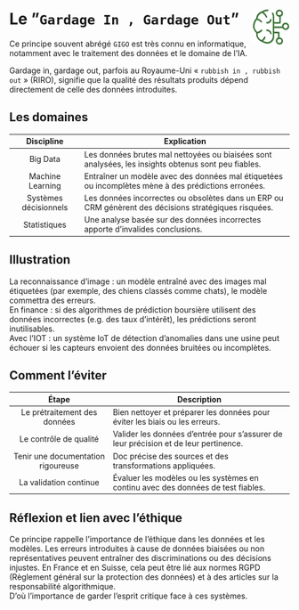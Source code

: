 # **Le ”`Gardage In , Gardage Out`”**<a href="../"><img src="https://github.com/MiKL5/BI/raw/master/assets/bi.svg" alt="Les intelligences artificielles" align="right" height="64px"></a></h1>
Ce principe souvent abrégé `GIGO` est très connu en informatique, notamment avec le traitement des données et le domaine de l’IA.

Gardage in, gardage out, parfois au Royaume-Uni « `rubbish in , rubbish out` » (RIRO), <!--« déchet entrant, déchet sortant » -->signifie que la qualité des résultats produits dépend directement de celle des données introduites.
## **Les domaines**
Discipline | Explication
:-:|---
Big Data | Les données brutes mal nettoyées ou biaisées sont analysées, les insights obtenus sont peu fiables.
Machine Learning | Entraîner un modèle avec des données mal étiquetées ou incomplètes mène à des prédictions erronées.
Systèmes décisionnels | Les données incorrectes ou obsolètes dans un ERP ou CRM génèrent des décisions stratégiques risquées.
Statistiques | Une analyse basée sur des données incorrectes apporte d’invalides conclusions.
## **Illustration**
La reconnaissance d’image : un modèle entraîné avec des images mal étiquetées (par exemple, des chiens classés comme chats), le modèle commettra des erreurs.  
En finance : si des algorithmes de prédiction boursière utilisent des données incorrectes (e.g. des taux d’intérêt), les prédictions seront inutilisables.  
Avec l’IOT : un système IoT de détection d’anomalies dans une usine peut échouer si les capteurs envoient des données bruitées ou incomplètes.
## **Comment l’éviter**
Étape | Description
:-:|---
Le prétraitement des données | Bien nettoyer et préparer les données pour éviter les biais ou les erreurs.
Le contrôle de qualité | Valider les données d’entrée pour s’assurer de leur précision et de leur pertinence.
Tenir une documentation rigoureuse | Doc précise des sources et des transformations appliquées.
La validation continue | Évaluer les modèles ou les systèmes en continu avec des données de test fiables.
## **Réflexion et lien avec l’éthique**
Ce principe rappelle l’importance de l’éthique dans les données et les modèles. Les erreurs introduites à cause de données biaisées ou non représentatives peuvent entraîner des discriminations ou des décisions injustes. En France et en Suisse, cela peut être lié aux normes RGPD (Règlement général sur la protection des données) et à des articles sur la responsabilité algorithmique.  
D’où l’importance de garder l’esprit critique face à ces systèmes.